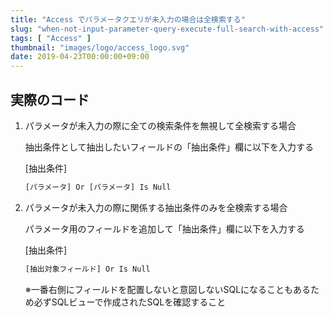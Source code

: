 ```yaml
---
title: "Access でパラメータクエリが未入力の場合は全検索する"
slug: "when-not-input-parameter-query-execute-full-search-with-access"
tags: [ "Access" ]
thumbnail: "images/logo/access_logo.svg"
date: 2019-04-23T00:00:00+09:00
---
```


## 実際のコード

1. パラメータが未入力の際に全ての検索条件を無視して全検索する場合

    抽出条件として抽出したいフィールドの「抽出条件」欄に以下を入力する

    [抽出条件]

    ```txt
    [パラメータ] Or [パラメータ] Is Null
    ```

2. パラメータが未入力の際に関係する抽出条件のみを全検索する場合

    パラメータ用のフィールドを追加して「抽出条件」欄に以下を入力する

    [抽出条件]

    ```txt
    [抽出対象フィールド] Or Is Null
    ```

    ※一番右側にフィールドを配置しないと意図しないSQLになることもあるため必ずSQLビューで作成されたSQLを確認すること
